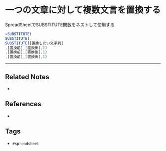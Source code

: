 # 一つの文章に対して複数文言を置換する
SpreadSheetでSUBSTITUTE関数をネストして使用する
```js
=SUBSTITUTE(
SUBSTITUTE(
SUBSTITUTE([置換したい文字列]
,[置換前],[置換後],1)
,[置換前],[置換後],1)
,[置換前],[置換後],1)
```

---
## Related Notes
- 

## References
- 

## Tags
- `#spreadsheet` 